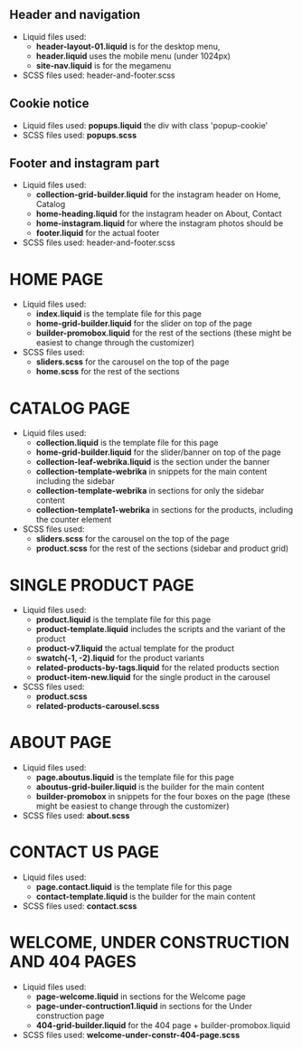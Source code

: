 ## Header and navigation

* Liquid files used: 
    * **header-layout-01.liquid** is for the desktop menu, 
    * **header.liquid** uses the mobile menu (under 1024px)
    * **site-nav.liquid** is for the megamenu
* SCSS files used: header-and-footer.scss

## Cookie notice
* Liquid files used: **popups.liquid** the div with class 'popup-cookie'
* SCSS files used: **popups.scss**


## Footer and instagram part

* Liquid files used: 
    * **collection-grid-builder.liquid** for the instagram header on Home, Catalog
    * **home-heading.liquid** for the instagram header on About, Contact
    * **home-instagram.liquid** for where the instagram photos should be 
    * **footer.liquid** for the actual footer
* SCSS files used: header-and-footer.scss

# HOME PAGE

* Liquid files used:
    * **index.liquid** is the template file for this page
    * **home-grid-builder.liquid** for the slider on top of the page
    * **builder-promobox.liquid** for the rest of the sections (these might be easiest to change through the customizer)
* SCSS files used:
    * **sliders.scss** for the carousel on the top of the page
    * **home.scss** for the rest of the sections


# CATALOG PAGE

* Liquid files used:
    * **collection.liquid** is the template file for this page
    * **home-grid-builder.liquid** for the slider/banner on top of the page
    * **collection-leaf-webrika.liquid** is the section under the banner
    * **collection-template-webrika** in snippets for the main content including the sidebar
    * **collection-template-webrika** in sections for only the sidebar content
    * **collection-template1-webrika** in sections for the products, including the counter element
* SCSS files used:
    * **sliders.scss** for the carousel on the top of the page
    * **product.scss** for the rest of the sections (sidebar and product grid)


# SINGLE PRODUCT PAGE

* Liquid files used: 
    * **product.liquid** is the template file for this page
    * **product-template.liquid** includes the scripts and the variant of the product
    * **product-v7.liquid** the actual template for the product
    * **swatch(-1, -2).liquid** for the product variants
    * **related-products-by-tags.liquid** for the related products section
    * **product-item-new.liquid** for the single product in the carousel
* SCSS files used: 
    * **product.scss**
    * **related-products-carousel.scss**

# ABOUT PAGE

* Liquid files used:
    * **page.aboutus.liquid** is the template file for this page
    * **aboutus-grid-builer.liquid** is the builder for the main content
    * **builder-promobox** in snippets for the four boxes on the page (these might be easiest to change through the customizer)
* SCSS files used: **about.scss**

# CONTACT US PAGE 

* Liquid files used:
    * **page.contact.liquid** is the template file for this page
    * **contact-template.liquid** is the builder for the main content
* SCSS files used: **contact.scss**

# WELCOME, UNDER CONSTRUCTION AND 404 PAGES

* Liquid files used:
    * **page-welcome.liquid** in sections for the Welcome page
    * **page-under-contruction1.liquid** in sections for the Under construction page
    * **404-grid-builder.liquid** for the 404 page + builder-promobox.liquid
* SCSS files used: **welcome-under-constr-404-page.scss**